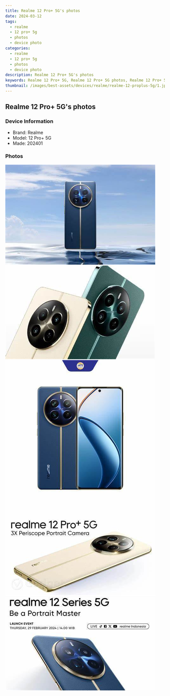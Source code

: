 ```yaml
---
title: Realme 12 Pro+ 5G's photos
date: 2024-03-12
tags: 
  - realme
  - 12 pro+ 5g
  - photos
  - device photo
categories: 
  - realme
  - 12 pro+ 5g
  - photos
  - device photo
description: Realme 12 Pro+ 5G's photos
keywords: Realme 12 Pro+ 5G, Realme 12 Pro+ 5G photos, Realme 12 Pro+ 5G device photo
thumbnail: /images/best-assets/devices/realme/realme-12-proplus-5g/1.jpg
---
```


## Realme 12 Pro+ 5G's photos

### Device Information

- Brand: Realme
- Model: 12 Pro+ 5G
- Made: 202401

### Photos

![/images/best-assets/devices/realme/realme-12-proplus-5g/1.jpg](/images/best-assets/devices/realme/realme-12-proplus-5g/1.jpg)
![/images/best-assets/devices/realme/realme-12-proplus-5g/2.jpg](/images/best-assets/devices/realme/realme-12-proplus-5g/2.jpg)
![/images/best-assets/devices/realme/realme-12-proplus-5g/3.jpg](/images/best-assets/devices/realme/realme-12-proplus-5g/3.jpg)
![/images/best-assets/devices/realme/realme-12-proplus-5g/4.jpg](/images/best-assets/devices/realme/realme-12-proplus-5g/4.jpg)
![/images/best-assets/devices/realme/realme-12-proplus-5g/5.jpg](/images/best-assets/devices/realme/realme-12-proplus-5g/5.jpg)
